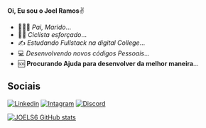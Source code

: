  **Oi, Eu sou o Joel Ramos**✌️

- 👨‍👩‍👧 *Pai, Marido*...
- 🚵‍♀️ *Ciclista esforçado*...
- ✍️ *Estudando Fullstack na digital College*...
- 💻 *Desenvolvendo novos códigos Pessoais*...
- 🆘 **Procurando Ajuda para desenvolver da melhor maneira**...

## **Sociais**

[![Linkedin](https://img.shields.io/badge/LinkedIn-0077B5?style=for-the-badge&logo=linkedin&logoColor=white0)](http://www.linkedin.com/in/joel-ramos-8255ab24b/)
[![Intagram](https://img.shields.io/badge/Instagram-E4405F?style=for-the-badge&logo=instagram&logoColor=white)](http://instagram.com/joel_ramos2304)
[![Discord](https://badgen.net/badge/icon/discord?icon=discord&label)](http://https://discord.com/JoelRamos#9440)

[![JOELS6 GitHub stats](https://github-readme-stats.vercel.app/api?username=JOELS6&show_icons=true&count_private=true&theme=Dark=ff69b4&icon_color=703cd8)](https://github.com/JOELS6)
